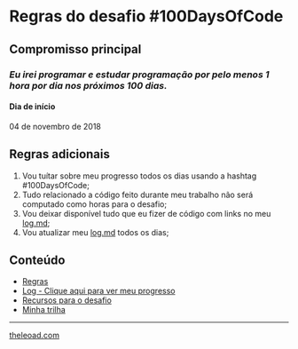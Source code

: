 # Regras do desafio #100DaysOfCode

## Compromisso principal
### *Eu irei programar e estudar programação por pelo menos 1 hora por dia nos próximos 100 dias.*

#### Dia de início
04 de novembro de 2018

## Regras adicionais
1. Vou tuítar sobre meu progresso todos os dias usando a hashtag #100DaysOfCode;
2. Tudo relacionado a código feito durante meu trabalho não será computado como horas para o desafio;
3. Vou deixar disponível tudo que eu fizer de código com links no meu [log.md](Log);
4. Vou atualizar meu [log.md](Log) todos os dias;

## Conteúdo
* [Regras](regras.md)
* [Log - Clique aqui para ver meu progresso](log.md)
* [Recursos para o desafio](recursos.md)
* [Minha trilha](trilha.md)

---
[theleoad.com](http://theleoad.com)

